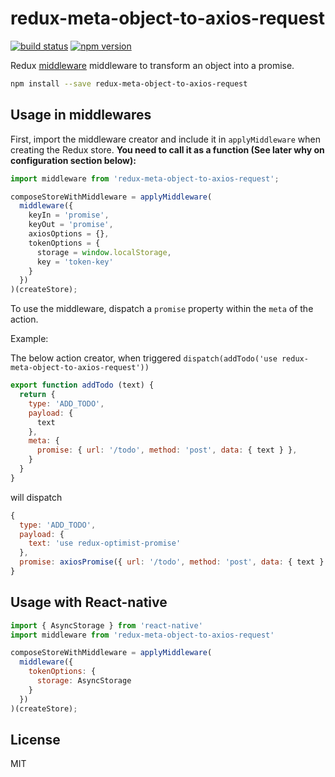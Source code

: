 redux-meta-object-to-axios-request
=============

[![build status](https://img.shields.io/travis/enkidevs/redux-meta-object-to-axios-request/master.svg?style=flat-square)](https://travis-ci.org/enkidevs/redux-meta-object-to-axios-request)
[![npm version](https://img.shields.io/npm/v/redux-meta-object-to-axios-request.svg?style=flat-square)](https://www.npmjs.com/package/redux-meta-object-to-axios-request)

Redux [middleware](http://rackt.github.io/redux/docs/advanced/Middleware.html) middleware to transform an object into a promise.

```bash
npm install --save redux-meta-object-to-axios-request
```

## Usage in middlewares

First, import the middleware creator and include it in `applyMiddleware` when creating the Redux store. **You need to call it as a function (See later why on configuration section below):**

```js
import middleware from 'redux-meta-object-to-axios-request';

composeStoreWithMiddleware = applyMiddleware(
  middleware({
    keyIn = 'promise',
    keyOut = 'promise',
    axiosOptions = {},
    tokenOptions = {
      storage = window.localStorage,
      key = 'token-key'
    }
  })
)(createStore);

```

To use the middleware, dispatch a `promise` property within the `meta` of the action.

Example:

The below action creator, when triggered `dispatch(addTodo('use redux-meta-object-to-axios-request'))`

```js
export function addTodo (text) {
  return {
    type: 'ADD_TODO',
    payload: {
      text
    },
    meta: {
      promise: { url: '/todo', method: 'post', data: { text } },
    }
  }
}
```

will dispatch
```js
{
  type: 'ADD_TODO',
  payload: {
    text: 'use redux-optimist-promise'
  },
  promise: axiosPromise({ url: '/todo', method: 'post', data: { text } })
}
```

## Usage with React-native

```js
import { AsyncStorage } from 'react-native'
import middleware from 'redux-meta-object-to-axios-request'

composeStoreWithMiddleware = applyMiddleware(
  middleware({
    tokenOptions: {
      storage: AsyncStorage
    }
  })
)(createStore);

```

## License

  MIT
